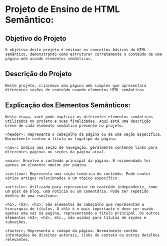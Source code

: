 # Projeto de Ensino de HTML Semântico:

## Objetivo do Projeto
    O objetivo deste projeto é ensinar os conceitos básicos do HTML semântico, demonstrando como estruturar corretamente o conteúdo de uma página web usando elementos semânticos.
## Descrição do Projeto
    Neste projeto, criaremos uma página web simples que apresentará diferentes seções de conteúdo usando elementos HTML semânticos.

## Explicação dos Elementos Semânticos:
    Nesta etapa, você pode explicar os diferentes elementos semânticos utilizados no projeto e suas finalidades. Aqui está uma descrição breve de cada elemento semântico presente no projeto:

    <header>: Representa o cabeçalho da página ou de uma seção específica. Normalmente contém o título ou logotipo da página.

    <nav>: Indica uma seção de navegação, geralmente contendo links para diferentes páginas ou seções da página atual.

    <main>: Envolve o conteúdo principal da página. É recomendado ter apenas um elemento <main> por página.

    <section>: Representa uma seção temática do conteúdo. Pode conter vários artigos relacionados a um tópico específico.

    <article>: Utilizado para representar um conteúdo independente, como um post de blog, uma notícia ou um comentário. Pode ser repetido dentro de uma <section>.

    <h1>, <h2>, <h3>: São elementos de cabeçalho que representam a hierarquia de títulos. O <h1> é o mais importante e deve ser usado apenas uma vez na página, representando o título principal. Os outros elementos <h2>, <h3>, etc., são usados para títulos de seções e subseções.

    <footer>: Representa o rodapé da página. Normalmente contém informações de direitos autorais, links de contato ou outros detalhes relevantes.

